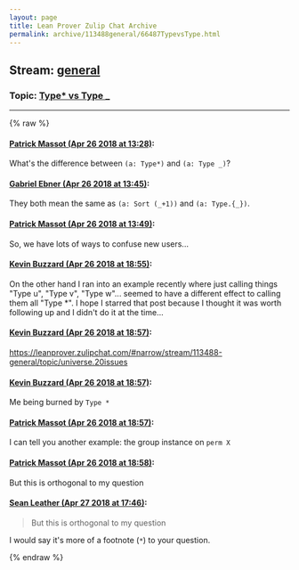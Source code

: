```yaml
---
layout: page
title: Lean Prover Zulip Chat Archive 
permalink: archive/113488general/66487TypevsType.html
---
```


## Stream: [general](index.html)
### Topic: [Type* vs Type _](66487TypevsType.html)

---


{% raw %}
#### [ Patrick Massot (Apr 26 2018 at 13:28)](https://leanprover.zulipchat.com/#narrow/stream/113488-general/topic/Type%2A%20vs%20Type%20_/near/125719177):
<p>What's the difference between <code>(a: Type*)</code> and <code>(a: Type _)</code>?</p>

#### [ Gabriel Ebner (Apr 26 2018 at 13:45)](https://leanprover.zulipchat.com/#narrow/stream/113488-general/topic/Type%2A%20vs%20Type%20_/near/125719646):
<p>They both mean the same as <code>(a: Sort (_+1))</code> and <code>(a: Type.{_})</code>.</p>

#### [ Patrick Massot (Apr 26 2018 at 13:49)](https://leanprover.zulipchat.com/#narrow/stream/113488-general/topic/Type%2A%20vs%20Type%20_/near/125719765):
<p>So, we have lots of ways to confuse new users...</p>

#### [ Kevin Buzzard (Apr 26 2018 at 18:55)](https://leanprover.zulipchat.com/#narrow/stream/113488-general/topic/Type%2A%20vs%20Type%20_/near/125732578):
<p>On the other hand I ran into an example recently where just calling things "Type u", "Type v", "Type w"... seemed to have a different effect to calling them all "Type *". I hope I starred that post because I thought it was worth following up and I didn't do it at the time...</p>

#### [ Kevin Buzzard (Apr 26 2018 at 18:57)](https://leanprover.zulipchat.com/#narrow/stream/113488-general/topic/Type%2A%20vs%20Type%20_/near/125732658):
<p><a href="#narrow/stream/113488-general/topic/universe.20issues" title="#narrow/stream/113488-general/topic/universe.20issues">https://leanprover.zulipchat.com/#narrow/stream/113488-general/topic/universe.20issues</a></p>

#### [ Kevin Buzzard (Apr 26 2018 at 18:57)](https://leanprover.zulipchat.com/#narrow/stream/113488-general/topic/Type%2A%20vs%20Type%20_/near/125732669):
<p>Me being burned by <code>Type *</code></p>

#### [ Patrick Massot (Apr 26 2018 at 18:57)](https://leanprover.zulipchat.com/#narrow/stream/113488-general/topic/Type%2A%20vs%20Type%20_/near/125732683):
<p>I can tell you another example: the group instance on <code>perm X</code></p>

#### [ Patrick Massot (Apr 26 2018 at 18:58)](https://leanprover.zulipchat.com/#narrow/stream/113488-general/topic/Type%2A%20vs%20Type%20_/near/125732729):
<p>But this is orthogonal to my question</p>

#### [ Sean Leather (Apr 27 2018 at 17:46)](https://leanprover.zulipchat.com/#narrow/stream/113488-general/topic/Type%2A%20vs%20Type%20_/near/125780058):
<blockquote>
<p>But this is orthogonal to my question</p>
</blockquote>
<p>I would say it's more of a footnote (<code>*</code>) to your question.</p>


{% endraw %}
